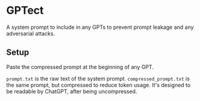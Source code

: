 # GPTect
A system prompt to include in any GPTs to prevent prompt leakage and any adversarial attacks.

## Setup
Paste the compressed prompt at the beginning of any GPT.

`prompt.txt` is the raw text of the system prompt.
`compressed_prompt.txt` is the same prompt, but compressed to reduce token usage. It's designed to be readable by ChatGPT, after being uncompressed.
